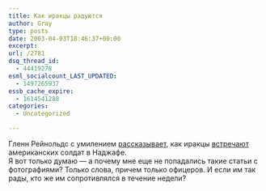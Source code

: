 ```yaml
---
title: Как иракцы радуются
author: Gray
type: posts
date: 2003-04-03T18:46:37+00:00
excerpt:
url: /2781
dsq_thread_id:
  - 44419278
esml_socialcount_LAST_UPDATED:
  - 1497265937
essb_cache_expire:
  - 1614541288
categories:
  - Uncategorized

---
```








Гленн Рейнольдс с умилением <a href="http://www.instapundit.com/archives/008670.php" target="_blank">рассказывает</a>, как иракцы <a href="http://www.boston.com/dailyglobe2/093/nation/Najaf_celebrates_arrivel_of_US_troops+.shtml" target="_blank">встречают</a> американских солдат в Наджафе.  
Я вот только думаю &#8212; а почему мне еще не попадались такие статьи с фотографиями? Только слова, причем только офицеров. И если им так рады, кто же им сопротивлялся в течение недели?